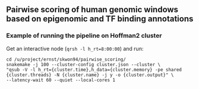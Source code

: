 ## Pairwise scoring of human genomic windows based on epigenomic and TF binding annotations

### Example of running the pipeline on Hoffman2 cluster
Get an interactive node (```qrsh -l h_rt=8:00:00```) and run: 
  ```
  cd /u/project/ernst/skwon94/pairwise_scoring/
  snakemake -j 100 --cluster-config cluster.json --cluster \
  "qsub -V -l h_rt={cluster.time},h_data={cluster.memory} -pe shared {cluster.threads} -N {cluster.name} -j y -o {cluster.output}" \
  --latency-wait 60 --quiet --local-cores 1
  ```